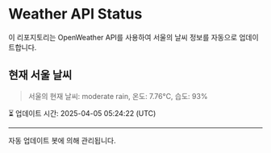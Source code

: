 
# Weather API Status

이 리포지토리는 OpenWeather API를 사용하여 서울의 날씨 정보를 자동으로 업데이트합니다.

## 현재 서울 날씨
> 서울의 현재 날씨: moderate rain, 온도: 7.76°C, 습도: 93%

⏳ 업데이트 시간: 2025-04-05 05:24:22 (UTC)

---
자동 업데이트 봇에 의해 관리됩니다.
